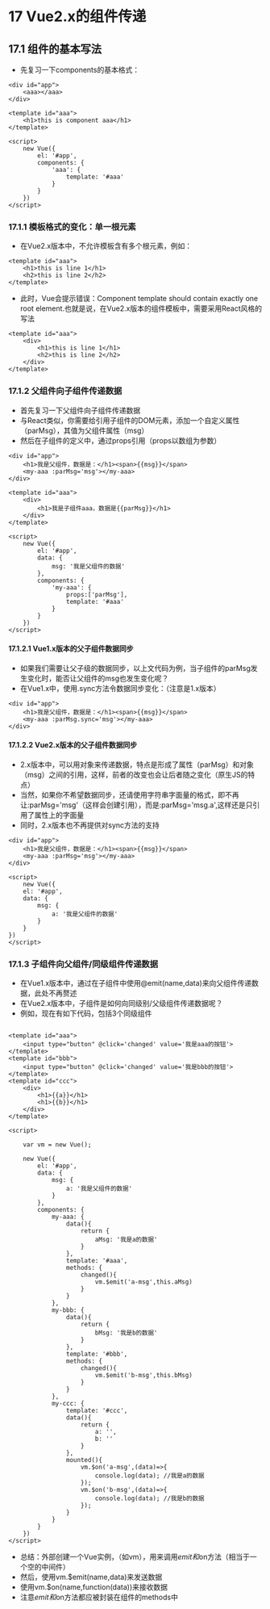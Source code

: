 # 17 Vue2.x的组件传递

## 17.1 组件的基本写法

- 先复习一下components的基本格式：
```
<div id="app">
	<aaa></aaa>
</div>

<template id="aaa">
	<h1>this is component aaa</h1>
</template>

<script>
	new Vue({
		el: '#app',
		components: {
			'aaa': {
				template: '#aaa'
			}
		}
	})
</script>
```

### 17.1.1 模板格式的变化：单一根元素
- 在Vue2.x版本中，不允许模板含有多个根元素，例如：
```
<template id="aaa">
	<h1>this is line 1</h1>
	<h2>this is line 2</h2>
</template>
```
- 此时，Vue会提示错误：Component template should contain exactly one root element.也就是说，在Vue2.x版本的组件模板中，需要采用React风格的写法
```
<template id="aaa">
	<div>
		<h1>this is line 1</h1>
		<h2>this is line 2</h2>
	</div>
</template>
```

### 17.1.2 父组件向子组件传递数据
- 首先复习一下父组件向子组件传递数据
- 与React类似，你需要给引用子组件的DOM元素，添加一个自定义属性（parMsg），其值为父组件属性（msg）
- 然后在子组件的定义中，通过props引用（props以数组为参数）
```
<div id="app">
	<h1>我是父组件，数据是：</h1><span>{{msg}}</span>
	<my-aaa :parMsg='msg'></my-aaa>
</div>

<template id="aaa">
	<div>
		<h1>我是子组件aaa，数据是{{parMsg}}</h1>
	</div>
</template>

<script>
	new Vue({
		el: '#app',
		data: {
			msg: '我是父组件的数据'
		},
		components: {
			'my-aaa': {
				props:['parMsg'],
				template: '#aaa'
			}
		}
	})
</script>
```

#### 17.1.2.1 Vue1.x版本的父子组件数据同步
- 如果我们需要让父子级的数据同步，以上文代码为例，当子组件的parMsg发生变化时，能否让父组件的msg也发生变化呢？
- 在Vue1.x中，使用.sync方法令数据同步变化：（注意是1.x版本）
```
<div id="app">
	<h1>我是父组件，数据是：</h1><span>{{msg}}</span>
	<my-aaa :parMsg.sync='msg'></my-aaa>
</div>
```

#### 17.1.2.2 Vue2.x版本的父子组件数据同步
- 2.x版本中，可以用对象来传递数据，特点是形成了属性（parMsg）和对象（msg）之间的引用，这样，前者的改变也会让后者随之变化（原生JS的特点）
- 当然，如果你不希望数据同步，还请使用字符串字面量的格式，即不再让:parMsg='msg'（这样会创建引用），而是:parMsg='msg.a',这样还是只引用了属性上的字面量
- 同时，2.x版本也不再提供对sync方法的支持
```
<div id="app">
	<h1>我是父组件，数据是：</h1><span>{{msg}}</span>
	<my-aaa :parMsg='msg'></my-aaa>
</div>

<script>
	new Vue({
	el: '#app',
	data: {
		msg: {
			a: '我是父组件的数据'
		}
	}
})
</script>
```

### 17.1.3 子组件向父组件/同级组件传递数据
- 在Vue1.x版本中，通过在子组件中使用@emit(name,data)来向父组件传递数据，此处不再赘述
- 在Vue2.x版本中，子组件是如何向同级别/父级组件传递数据呢？
- 例如，现在有如下代码，包括3个同级组件
```

<template id="aaa">
	<input type="button" @click='changed' value='我是aaa的按钮'>
</template>
<template id="bbb">
	<input type="button" @click='changed' value='我是bbb的按钮'>
</template>
<template id="ccc">
	<div>
		<h1>{{a}}</h1>
		<h1>{{b}}</h1>
	</div>
</template>

<script>

	var vm = new Vue();

	new Vue({
		el: '#app',
		data: {
			msg: {
				a: '我是父组件的数据'
			}
		},
		components: {
			my-aaa: {
				data(){
					return {
						aMsg: '我是a的数据'
					}
				},
				template: '#aaa',
				methods: {
					changed(){
						vm.$emit('a-msg',this.aMsg)
					}
				}
			},
			my-bbb: {
				data(){
					return {
						bMsg: '我是b的数据'
					}
				},
				template: '#bbb',
				methods: {
					changed(){
						vm.$emit('b-msg',this.bMsg)
					}
				}
			},
			my-ccc: {
				template: '#ccc',
				data(){
					return {
						a: '',
						b: ''
					}
				},
				mounted(){
					vm.$on('a-msg',(data)=>{
						console.log(data); //我是a的数据
					});
					vm.$on('b-msg',(data)=>{
						console.log(data); //我是b的数据
					});
				}
			}
		}
	})
</script>
```

- 总结：外部创建一个Vue实例，（如vm），用来调用$emit和$on方法（相当于一个空的中间件）
- 然后，使用vm.$emit(name,data)来发送数据
- 使用vm.$on(name,function(data))来接收数据
- 注意$emit和$on方法都应被封装在组件的methods中